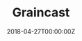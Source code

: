 ---
date: "2018-04-27T00:00:00Z"
external_link: "https://research.csiro.au/digiscape/digiscapes-projects/forecasting-australias-national-grain-crop-yield/"
image:
  caption: Photo by rawpixel on Unsplash
  focal_point: Smart
slides: example
summary: To build the digital infrastructure necessary for the Australian grains industry to map, monitor, manage and forecast production across vast areas of our continent.
tags:
- Agriculture
- Remote sensing
- crop modelling
title: Graincast
url_code: "To build the digital infrastructure necessary for the Australian grains industry to map, monitor, manage and forecast production across vast areas of our continent."
url_pdf: ""
url_slides: ""
url_video: ""
---